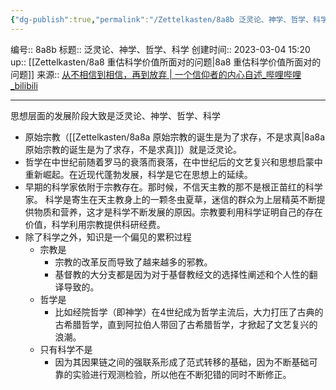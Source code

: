 ```yaml
---
{"dg-publish":true,"permalink":"/Zettelkasten/8a8b 泛灵论、神学、哲学、科学/","dgPassFrontmatter":true}
---
```


编号:: 8a8b
标题:: 泛灵论、神学、哲学、科学
创建时间:: 2023-03-04 15:20
up:: [[Zettelkasten/8a8 重估科学价值所面对的问题\|8a8 重估科学价值所面对的问题]]
来源:: [从不相信到相信，再到放弃 | 一个信仰者的内心自述_哔哩哔哩_bilibili](https://www.bilibili.com/video/BV14g4y147EV/?spm_id_from=333.999.0.0&vd_source=bcf798ace50733030b9c7e1fb6a3a349)

---
思想层面的发展阶段大致是泛灵论、神学、哲学、科学
- 原始宗教（[[Zettelkasten/8a8a 原始宗教的诞生是为了求存，不是求真\|8a8a 原始宗教的诞生是为了求存，不是求真]]）就是泛灵论。
- 哲学在中世纪前随着罗马的衰落而衰落，在中世纪后的文艺复兴和思想启蒙中重新崛起。在近现代蓬勃发展，科学是它在思想上的延续。
- 早期的科学家依附于宗教存在。那时候，不信天主教的那不是根正苗红的科学家。 科学是寄生在天主教身上的一颗冬虫夏草，迷信的群众为上层精英不断提供物质和营养，这才是科学不断发展的原因。宗教要利用科学证明自己的存在价值，科学利用宗教提供科研经费。
- 除了科学之外，知识是一个偏见的累积过程
	- 宗教是
		- 宗教的改革反而导致了越来越多的邪教。
		- 基督教的大分支都是因为对于基督教经文的选择性阐述和个人性的翻译导致的。
	- 哲学是
		- 比如经院哲学（即神学）在4世纪成为哲学主流后，大力打压了古典的古希腊哲学，直到阿拉伯人带回了古希腊哲学，才掀起了文艺复兴的浪潮。
	- 只有科学不是
		- 因为其因果链之间的强联系形成了范式转移的基础，因为不断基础可靠的实验进行观测检验，所以他在不断犯错的同时不断修正。
